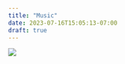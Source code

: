 ```yaml
---
title: "Music"
date: 2023-07-16T15:05:13-07:00
draft: true
---
```


![](https://picsum.photos/800/600)

